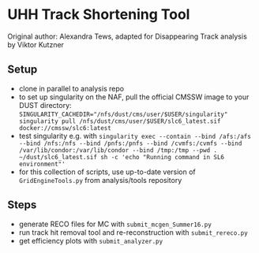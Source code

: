 # UHH Track Shortening Tool

Original author: Alexandra Tews, adapted for Disappearing Track analysis by Viktor Kutzner

## Setup

* clone in parallel to analysis repo
* to set up singularity on the NAF, pull the official CMSSW image to your DUST directory: `SINGULARITY_CACHEDIR="/nfs/dust/cms/user/$USER/singularity" singularity pull /nfs/dust/cms/user/$USER/slc6_latest.sif docker://cmssw/slc6:latest`
* test singularity e.g. with `singularity exec --contain --bind /afs:/afs --bind /nfs:/nfs --bind /pnfs:/pnfs --bind /cvmfs:/cvmfs --bind /var/lib/condor:/var/lib/condor --bind /tmp:/tmp --pwd . ~/dust/slc6_latest.sif sh -c 'echo "Running command in SL6 environment"'`
* for this collection of scripts, use up-to-date version of `GridEngineTools.py` from analysis/tools repository

## Steps

* generate RECO files for MC with `submit_mcgen_Summer16.py`
* run track hit removal tool and re-reconstruction with `submit_rereco.py`
* get efficiency plots with `submit_analyzer.py`


